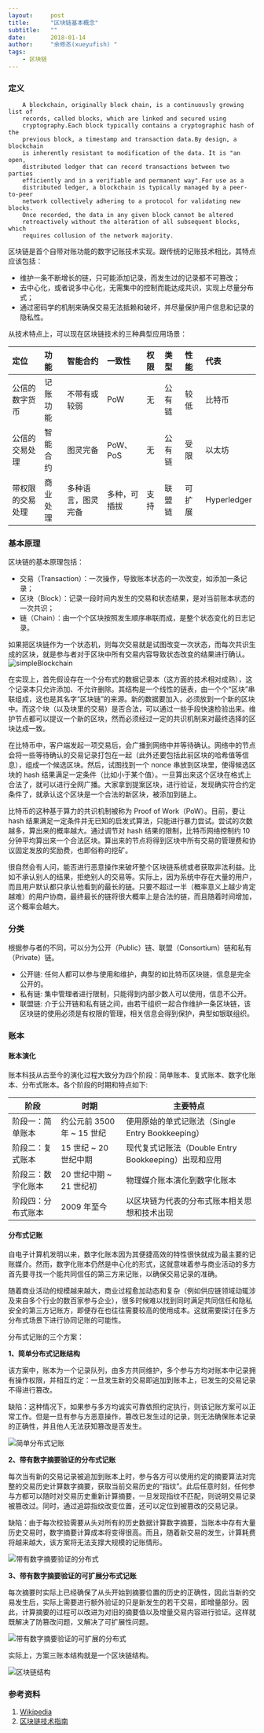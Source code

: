 ```yaml
---
layout:     post
title:      "区块链基本概念"
subtitle:   ""
date:       2018-01-14
author:     "余修忞(xueyufish) "
tags:
    - 区块链
---
```


### 定义

```
	A blockchain, originally block chain, is a continuously growing list of
	records, called blocks, which are linked and secured using
	cryptography.Each block typically contains a cryptographic hash of the
	previous block, a timestamp and transaction data.By design, a blockchain
	is inherently resistant to modification of the data. It is "an open,
	distributed ledger that can record transactions between two parties
	efficiently and in a verifiable and permanent way".For use as a
	distributed ledger, a blockchain is typically managed by a peer-to-peer
	network collectively adhering to a protocol for validating new blocks.
	Once recorded, the data in any given block cannot be altered
	retroactively without the alteration of all subsequent blocks, which
	requires collusion of the network majority.
```

区块链是首个自带对账功能的数字记账技术实现。跟传统的记账技术相比，其特点应该包括：

* 维护一条不断增长的链，只可能添加记录，而发生过的记录都不可篡改；
* 去中心化，或者说多中心化，无需集中的控制而能达成共识，实现上尽量分布式；
* 通过密码学的机制来确保交易无法抵赖和破坏，并尽量保护用户信息和记录的隐私性。

从技术特点上，可以现在区块链技术的三种典型应用场景：

| 定位 | 功能 | 智能合约 | 一致性 | 权限 | 类型 | 性能 | 代表 |
| :--- | :--- | :--- | :--- | :--- | :--- | :--- | :--- |
| 公信的数字货币 | 记账功能 | 不带有或较弱 | PoW | 无 | 公有链 | 较低 | 比特币 |
| 公信的交易处理 | 智能合约 | 图灵完备 | PoW、PoS | 无 | 公有链 | 受限 | 以太坊 |
| 带权限的交易处理 | 商业处理 | 多种语言，图灵完备 | 多种，可插拔 | 支持 | 联盟链 | 可扩展 | Hyperledger |

### 基本原理
区块链的基本原理包括：

* 交易（Transaction）：一次操作，导致账本状态的一次改变，如添加一条记录；
* 区块（Block）：记录一段时间内发生的交易和状态结果，是对当前账本状态的一次共识；
* 链（Chain）：由一个个区块按照发生顺序串联而成，是整个状态变化的日志记录。

如果把区块链作为一个状态机，则每次交易就是试图改变一次状态，而每次共识生成的区块，就是参与者对于区块中所有交易内容导致状态改变的结果进行确认。
![simpleBlockchain](/assets/attachment/blockchain-basic-concept/simpleBlockchain.png)

在实现上，首先假设存在一个分布式的数据记录本（这方面的技术相对成熟），这个记录本只允许添加、不允许删除。其结构是一个线性的链表，由一个个“区块”串联组成，这也是其名字“区块链”的来源。新的数据要加入，必须放到一个新的区块中。而这个块（以及块里的交易）是否合法，可以通过一些手段快速检验出来。维护节点都可以提议一个新的区块，然而必须经过一定的共识机制来对最终选择的区块达成一致。

在比特币中，客户端发起一项交易后，会广播到网络中并等待确认。网络中的节点会将一些等待确认的交易记录打包在一起（此外还要包括此前区块的哈希值等信息），组成一个候选区块。然后，试图找到一个 nonce 串放到区块里，使得候选区块的 hash 结果满足一定条件（比如小于某个值）。一旦算出来这个区块在格式上合法了，就可以进行全网广播。大家拿到提案区块，进行验证，发现确实符合约定条件了，就承认这个区块是一个合法的新区块，被添加到链上。

比特币的这种基于算力的共识机制被称为 Proof of Work（PoW）。目前，要让 hash 结果满足一定条件并无已知的启发式算法，只能进行暴力尝试。尝试的次数越多，算出来的概率越大。通过调节对 hash 结果的限制，比特币网络控制约 10 分钟平均算出来一个合法区块。算出来的节点将得到区块中所有交易的管理费和协议固定发放的奖励费，也即俗称的挖矿。

很自然会有人问，能否进行恶意操作来破坏整个区块链系统或者获取非法利益。比如不承认别人的结果，拒绝别人的交易等。实际上，因为系统中存在大量的用户，而且用户默认都只承认他看到的最长的链。只要不超过一半（概率意义上越少肯定越难）的用户协商，最终最长的链将很大概率上是合法的链，而且随着时间增加，这个概率会越大。

### 分类
根据参与者的不同，可以分为公开（Public）链、联盟（Consortium）链和私有（Private）链。

* 公开链: 任何人都可以参与使用和维护，典型的如比特币区块链，信息是完全公开的。
* 私有链: 集中管理者进行限制，只能得到内部少数人可以使用，信息不公开。
* 联盟链: 介于公开链和私有链之间，由若干组织一起合作维护一条区块链，该区块链的使用必须是有权限的管理，相关信息会得到保护，典型如银联组织。

### 账本

#### 账本演化

账本科技从古至今的演化过程大致分为四个阶段：简单账本、复式账本、数字化账本、分布式账本。各个阶段的时期和特点如下:

阶段 | 时期 | 主要特点
--- | --- | ---
阶段一：简单账本 | 约公元前 3500 年 ~ 15 世纪 | 使用原始的单式记账法（Single Entry Bookkeeping）
阶段二：复式账本 | 15 世纪 ~ 20 世纪中期 | 现代复式记账法（Double Entry Bookkeeping）出现和应用
阶段三：数字化账本 | 20 世纪中期 ~ 21 世纪初 | 物理媒介账本演化到数字化账本
阶段四：分布式账本 | 2009 年至今 | 以区块链为代表的分布式账本相关思想和技术出现

#### 分布式记账
自电子计算机发明以来，数字化账本因为其便捷高效的特性很快就成为最主要的记账媒介。然而，数字化账本仍然是中心化的形式，这就意味着参与商业活动的多方首先要寻找一个能共同信任的第三方来记账，以确保交易记录的准确。

随着商业活动的规模越来越大，商业过程愈加动态和复杂（例如供应链领域动辄涉及来自多个行业的数百家参与企业），很多时候难以找到同时满足共同信任和隐私安全的第三方记账方，即便存在也往往需要较高的使用成本。这就需要探讨在多方分布式场景下进行协同记账的可能性。

分布式记账的三个方案：

**1、简单分布式记账结构**

该方案中，账本为一个记录队列，由多方共同维护，多个参与方均对账本中记录拥有操作权限，并相互约定：一旦发生新的交易即追加到账本上，已发生的交易记录不得进行篡改。

缺陷：这种情况下，如果参与多方均诚实可靠依照约定执行，则该记账方案可以正常工作。但是一旦有参与方恶意操作，篡改已发生过的记录，则无法确保账本记录的正确性，并且他人无法获知篡改是否发生。

![简单分布式记账](/assets/attachment/blockchain-basic-concept/a5926e8ae4bbac0b1f5411db55ee6c4b.png)

**2、带有数字摘要验证的分布式记账**

每次当有新的交易记录被追加到账本上时，参与各方可以使用约定的摘要算法对完整的交易历史计算数字摘要，获取当前交易历史的“指纹”。此后任意时刻，任何参与方都可以随时对交易历史重新计算摘要，一旦发现指纹不匹配，则说明交易记录被篡改过。同时，通过追踪指纹改变位置，还可以定位到被篡改的交易记录。

缺陷：由于每次校验需要从头对所有的历史数据计算数字摘要，当账本中存有大量历史交易时，数字摘要计算成本将变得很高。而且，随着新交易的发生，计算耗费将越来越大，该方案将无法支撑大规模的记账情形。

![带有数字摘要验证的分布式](/assets/attachment/blockchain-basic-concept/ed0aa8f87f0ea7629daafa204543f970.png)

**3、带有数字摘要验证的可扩展分布式记账**

每次摘要时实际上已经确保了从头开始到摘要位置的历史的正确性，因此当新的交易发生后，实际上需要进行额外验证的只是新发生的若干交易，即增量部分。因此，计算摘要的过程可以改进为对旧的摘要值以及增量交易内容进行验证。这样就既解决了防篡改问题，又解决了可扩展性问题。

![带有数字摘要验证的可扩展的分布式](/assets/attachment/blockchain-basic-concept/6019e73b9c32054acf2316faa20822f3.png)

实际上，方案三账本结构就是一个区块链结构。

![区块链结构](/assets/attachment/blockchain-basic-concept/4125dd96bdd5a60dc6fa3d3b4d06fbd1.png)

### 参考资料

1. [Wikipedia](https://en.wikipedia.org/wiki/Blockchain)
1. [区块链技术指南](https://github.com/yeasy/blockchain_guide)